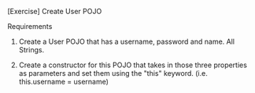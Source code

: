 [Exercise] Create User POJO

Requirements

1. Create a User POJO that has a username, password and name. All Strings.

2. Create a constructor for this POJO that takes in those three properties as parameters and set them using the "this" keyword. (i.e. this.username = username)
